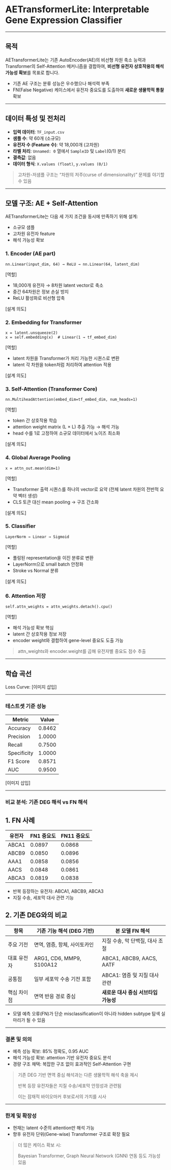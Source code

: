 # AETransformerLite: Interpretable Gene Expression Classifier

---

## 목적

AETransformerLite는 기존 AutoEncoder(AE)의 비선형 차원 축소 능력과 Transformer의 Self-Attention 메커니즘을 결합하여, **비선형 유전자 상호작용의 해석 가능성 확보**를 목표로 합니다.

- 기존 AE 구조는 분류 성능은 우수했으나 해석력 부족
- FN(False Negative) 케이스에서 유전자 중요도를 도출하여 **새로운 생물학적 통찰** 확보

---

## 데이터 특성 및 전처리

- **입력 데이터**: `TF_input.csv`
- **샘플 수**: 약 60개 (소규모)
- **유전자 수 (Feature 수)**: 약 18,000개 (고차원)
- **라벨 처리**: `Unnamed: 0` 열에서 `SampleID` 및 `Label`(0/1) 분리
- **결측값**: 없음
- **데이터 형식**: `X.values (float)`, `y.values (0/1)`

> 고차원-저샘플 구조는 “차원의 저주(curse of dimensionality)” 문제를 야기할 수 있음

---

## 모델 구조: AE + Self-Attention

AETransformerLite는 다음 세 가지 조건을 동시에 만족하기 위해 설계:

- 소규모 샘플
- 고차원 유전자 feature
- 해석 가능성 확보

### 1. **Encoder (AE part)**
```
nn.Linear(input_dim, 64) → ReLU → nn.Linear(64, latent_dim)
```
[역할]
- 18,000개 유전자 → 8차원 latent vector로 축소
- 중간 64차원은 정보 손실 방지
- ReLU 활성화로 비선형 압축
  
[설계 의도]

### 2. Embedding for Transformer
```
x = latent.unsqueeze(2)
x = self.embedding(x)  # Linear(1 → tf_embed_dim)
```
[역할]
- latent 차원을 Transformer가 처리 가능한 시퀀스로 변환
- latent 각 차원을 token처럼 처리하여 attention 적용
  
[설계 의도]

### 3. Self-Attention (Transformer Core)
```
nn.MultiheadAttention(embed_dim=tf_embed_dim, num_heads=1)
```
[역할]
- token 간 상호작용 학습
- attention weight matrix (L × L) 추출 가능 → 해석 가능
- head 수를 1로 고정하여 소규모 데이터에서 노이즈 최소화
  
[설계 의도]

### 4. Global Average Pooling
```
x = attn_out.mean(dim=1)
```
[역할]
- Transformer 출력 시퀀스를 하나의 vector로 요약 (전체 latent 차원의 전반적 요약 벡터 생성)
- CLS 토큰 대신 mean pooling → 구조 간소화

[설계 의도]

### 5. Classifier
```
LayerNorm → Linear → Sigmoid
```
[역할]
- 풀링된 representation을 이진 분류로 변환
- LayerNorm으로 small batch 안정화
- Stroke vs Normal 분류

[설계 의도]

### 6. Attention 저장
```
self.attn_weights = attn_weights.detach().cpu()
```
[역할]
- 해석 가능성 확보 핵심
- latent 간 상호작용 정보 저장
- encoder weight와 결합하여 gene-level 중요도 도출 가능

> attn_weights와 encoder.weight를 곱해 유전자별 중요도 점수 추출

---

## 학습 곡선
Loss Curve: [이미지 삽입]

---

### 테스트셋 기준 성능
| Metric      | Value  |
| ----------- | ------ |
| Accuracy    | 0.8462 |
| Precision   | 1.0000 |
| Recall      | 0.7500 |
| Specificity | 1.0000 |
| F1 Score    | 0.8571 |
| AUC         | 0.9500 |

[이미지 삽입]

---

### 비교 분석: 기존 DEG 해석 vs FN 해석

## 1. FN 사례
| 유전자   | FN1 중요도 | FN11 중요도 |
| ----- | ------- | -------- |
| ABCA1 | 0.0897  | 0.0868   |
| ABCB9 | 0.0850  | 0.0896   |
| AAA1  | 0.0858  | 0.0856   |
| AACS  | 0.0848  | 0.0861   |
| ABCA3 | 0.0819  | 0.0838   |

- 반복 등장하는 유전자: ABCA1, ABCB9, ABCA3
- 지질 수송, 세포막 대사 관련 기능

## 2. 기존 DEG와의 비교
| 항목     | 기존 기능 해석 (DEG 기반)        | 본 모델 FN 해석               |
| ------ | ------------------------ | ------------------------ |
| 주요 기전  | 면역, 염증, 항체, 사이토카인        | 지질 수송, 막 단백질, 대사 조절      |
| 대표 유전자 | ARG1, CD6, MMP9, S100A12 | ABCA1, ABCB9, AACS, AATF |
| 공통점    | 일부 세포막 수송 기전 포함          | ABCA1: 염증 및 지질 대사 관련     |
| 핵심 차이점 | 면역 반응 경로 중심              | **새로운 대사 중심 서브타입 가능성**   |

- 모델 예측 오류(FN)가 단순 misclassification이 아니라 hidden subtype 탐색 실마리가 될 수 있음

---
### 결론 및 의의
- 예측 성능 확보: 85% 정확도, 0.95 AUC
- 해석 가능성 확보: attention 기반 유전자 중요도 분석
- 경량 구조 채택: 복잡한 구조 없이 효과적인 Self-Attention 구현

> 기존 DEG 기반 면역 중심 해석과는 다른 생물학적 해석 축을 제시
>
> 반복 등장 유전자들은 지질 수송/세포막 안정성과 관련됨
>
> 이는 잠재적 바이오마커 후보로서의 가치를 시사

---
### 한계 및 확장성
- 현재는 latent 수준의 attention만 해석 가능
- 향후 유전자 단위(Gene-wise) Transformer 구조로 확장 필요

> 더 많은 케이스 확보 시:
> 
> Bayesian Transformer, Graph Neural Network (GNN) 연동 등도 가능성 있음






























